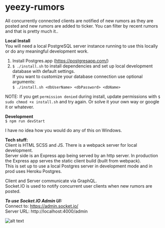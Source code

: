# yeezy-rumors  
All concurrently connected clients are notified of new rumors as they are posted and new rumors are added to ticker. You can filter by recent rumors and that is pretty much it..
  
**Local Install**  
You will need a local PostgreSQL server instance running to use this locally or do any meaningful development work.    

1. Install Postgres.app (https://postgresapp.com/)  
2. ```$ ./install.sh``` to install dependencies and set up local development database with default settings.      
If you want to customize your database connection use optional arguments:     
```$ ./install.sh <dbUserName> <dbPassword> <dbName>```

  
NOTE: If you get ```permission denied``` during install, update permissions with ```$ sudo chmod +x install.sh``` and try again. Or solve it your own way or google it or whatever.  
  
**Development**  
```$ npm run devStart```  

I have no idea how you would do any of this on Windows.
  
**Tech stuff:**  
Client is HTML SCSS and JS. There is a webpack server for local development.  
Server side is an Express app being served by an http server. In production the Express app serves the static client build (built from webpack).  
This is set up to use a local Postgres server in development mode and in prod uses Heroku Postgres.   
  
Client and Server communicate via GraphQL.   
Socket.IO is used to notify concurrent user clients when new rumors are posted.  

***To use Socket.IO Admin UI:***  
Connect to: https://admin.socket.io/  
Server URL: http://localhost:4000/admin
  
![alt text](/fruitsnack.png)
